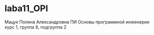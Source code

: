 # laba11_OPI
Мацук
Полина
Александровна
ПИ
Основы программной инженерии
курс 1, группа 8, подгруппа 2

